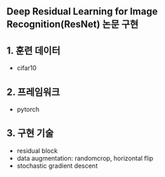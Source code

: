 ## Deep Residual Learning for Image Recognition(ResNet) 논문 구현

## 1. 훈련 데이터
- cifar10

## 2. 프레임워크
- pytorch

## 3. 구현 기술
- residual block
- data augmentation: randomcrop, horizontal flip
- stochastic gradient descent
